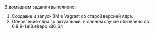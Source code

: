 В домашнем задании выполнено:
1. Создание и запуск ВМ в Vagrant со старой версией ядра.
2. Обновление ядра до актуальной, в данном случае обновлено до 6.8.9-1.el8.elrepo.x86_64
